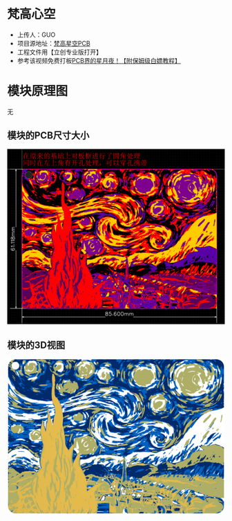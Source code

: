# 梵高心空

- 上传人：GUO
- 项目源地址：[梵高星空PCB](https://oshwhub.com/sytnocui/star-pcb-drawing)
- 工程文件用【立创专业版打开】
- 参考该视频免费打板[PCB界的星月夜！【附保姆级白嫖教程】](https://www.bilibili.com/video/BV1VZ421i7oR/?spm_id_from=333.337.search-card.all.click&vd_source=97690bfc4e901b939b3c3dd7d38be1ee)


# 模块原理图

无

## 模块的PCB尺寸大小

![梵高心空PCB-尺寸图.png](https://github.com/CSUST-IOTQRS/PCB-Design/blob/main/%E6%A2%B5%E9%AB%98%E6%98%9F%E7%A9%BA/%E6%A2%B5%E9%AB%98%E6%98%9F%E7%A9%BAPCB-%E5%B0%BA%E5%AF%B8%E5%9B%BE.png)

## 模块的3D视图

![梵高心空PCB-3D视图.png](https://github.com/CSUST-IOTQRS/PCB-Design/blob/main/%E6%A2%B5%E9%AB%98%E6%98%9F%E7%A9%BA/%E6%A2%B5%E9%AB%98%E6%98%9F%E7%A9%BAPCB-3D%E8%A7%86%E5%9B%BE.png)

